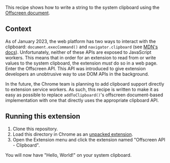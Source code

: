 This recipe shows how to write a string to the system clipboard using the [Offscreen document][1].

## Context

As of January 2023, the web platform has two ways to interact with the clipboard: `document.execCommand()` and `navigator.clipboard` (see [MDN's docs][0]). Unfortunately, neither of these APIs are exposed to JavaScript workers. This means that in order for an extension to read from or write values to the system clipboard, the extension _must_ do so in a web page. Enter the Offscreen API. This API was introduced to give extension developers an unobtrusive way to use DOM APIs in the background.

In the future, the Chrome team is planning to add clipboard support directly to extension service workers. As such, this recipe is written to make it as easy as possible to replace `addToClipboard()`'s offscreen document-based implementation with one that directly uses the appropriate clipboard API.

## Running this extension

1. Clone this repository.
2. Load this directory in Chrome as an [unpacked extension][2].
3. Open the Extension menu and click the extension named "Offscreen API - Clipboard".

You will now have "Hello, World!" on your system clipboard.

[0]: https://developer.mozilla.org/en-US/docs/Mozilla/Add-ons/WebExtensions/Interact_with_the_clipboard
[1]: https://developer.chrome.com/docs/extensions/reference/offscreen/
[2]: https://developer.chrome.com/docs/extensions/mv3/getstarted/development-basics/#load-unpacked
